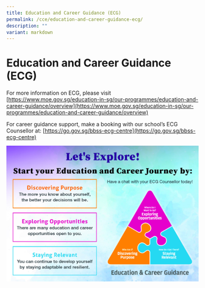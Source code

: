 ```yaml
---
title: Education and Career Guidance (ECG)
permalink: /cce/education-and-career-guidance-ecg/
description: ""
variant: markdown
---
```

# Education and Career Guidance (ECG)
For more information on ECG, please visit  
[https://www.moe.gov.sg/education-in-sg/our-programmes/education-and-career-guidance/overview](https://www.moe.gov.sg/education-in-sg/our-programmes/education-and-career-guidance/overview)

For career guidance support, make a booking with our school’s ECG Counsellor at:&nbsp;[https://go.gov.sg/bbss-ecg-centre](https://go.gov.sg/bbss-ecg-centre)

<img src="/images/Dept/ECGJourney.jpg">